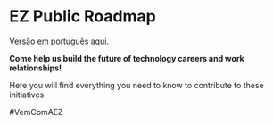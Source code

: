 # EZ Public Roadmap

[Versão em português aqui.](https://github.com/ezDevs/roadmap)

**Come help us build the future of technology careers and work relationships!**

Here you will find everything you need to know to contribute to these initiatives.

#VemComAEZ
